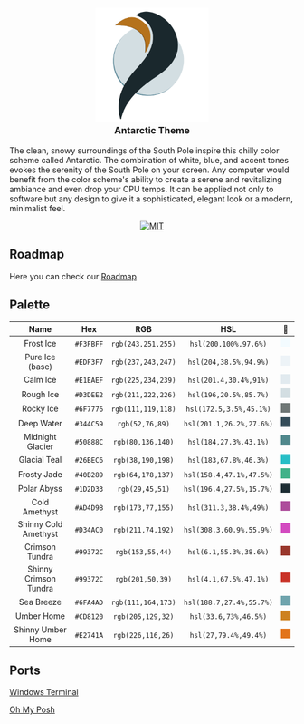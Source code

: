 <h3 align="center">
  <img src="https://github.com/AntarcticTheme/.github/blob/main/images/logo.png" width="200" alt="Logo"/><br/>
  Antarctic Theme
</h3>

The clean, snowy surroundings of the South Pole inspire this chilly color scheme called Antarctic. The combination of white, blue, and accent tones evokes the serenity of the South Pole on your screen. Any computer would benefit from the color scheme's ability to create a serene and revitalizing ambiance and even drop your CPU temps. It can be applied not only to software but any design to give it a sophisticated, elegant look or a modern, minimalist feel.

<p align="center">
  <a href="https://github.com/AntarcticTheme/.github/blob/main/LICENSE">
    <img src="https://img.shields.io/badge/MIT-EDF3F7?style=flat-square&label=License&labelColor=344C59&link=https%3A%2F%2Fgithub.com%2FAntarcticTheme%2F.github%2Fblob%2Fmain%2FLICENSE" alt="MIT"></a>
</p>

## Roadmap
Here you can check our [Roadmap](https://github.com/orgs/AntarcticTheme/projects/3)

## Palette
| **Name** 	                | **Hex** 	| **RGB** 	        | **HSL** 	                | 🎨|
|:---------:	            |:-------:	|:-------:	        |:-------:	                |:-------:|
|Frost Ice                  |`#F3FBFF`  |`rgb(243,251,255)` |`hsl(200,100%,97.6%)`      |![Frost Ice](images/1.png) |   
|Pure Ice (base)            |`#EDF3F7`  |`rgb(237,243,247)` |`hsl(204,38.5%,94.9%)`     |![Pure Ice](images/2.png) |
|Calm Ice                   |`#E1EAEF`  |`rgb(225,234,239)` |`hsl(201.4,30.4%,91%)`     |![Calm Ice](images/3.png)|
|Rough Ice                  |`#D3DEE2`  |`rgb(211,222,226)` |`hsl(196,20.5%,85.7%)`     |![Rough Ice](images/4.png)|
|Rocky Ice                  |`#6F7776`  |`rgb(111,119,118)` |`hsl(172.5,3.5%,45.1%)`    |![Rocky Ice](images/5.png)|   
|Deep Water                 |`#344C59`  |`rgb(52,76,89)`    |`hsl(201.1,26.2%,27.6%)`   |![Deep Water](images/6.png)|
|Midnight Glacier           |`#50888C`  |`rgb(80,136,140)`  |`hsl(184,27.3%,43.1%)`     |![Midnight Glacier](images/7.png)|
|Glacial Teal 	            |`#26BEC6`  |`rgb(38,190,198)`  |`hsl(183,67.8%,46.3%)`     |![Glacial Teal](images/8.png)|
|Frosty Jade  	            |`#40B289`  |`rgb(64,178,137)`  |`hsl(158.4,47.1%,47.5%)`   |![Frosty Jade](images/9.png)|
|Polar Abyss                |`#1D2D33`  |`rgb(29,45,51)`    |`hsl(196.4,27.5%,15.7%)`   |![Polar Abyss](images/10.png)|
|Cold Amethyst              |`#AD4D9B`  |`rgb(173,77,155)`  |`hsl(311.3,38.4%,49%)`     |![Cold Amethyst](images/11.png)|
|Shinny Cold Amethyst       |`#D34AC0`  |`rgb(211,74,192)`  |`hsl(308.3,60.9%,55.9%)`   |![Shinny Cold Amethyst](images/12.png)|
|Crimson Tundra             |`#99372C`  |`rgb(153,55,44)`   |`hsl(6.1,55.3%,38.6%)`     |![Crimson Tundra](images/13.png)|
|Shinny Crimson Tundra      |`#99372C`  |`rgb(201,50,39)`   |`hsl(4.1,67.5%,47.1%)`     |![Shinny Crimson Tundra ](images/14.png)|
|Sea Breeze                 |`#6FA4AD`  |`rgb(111,164,173)` |`hsl(188.7,27.4%,55.7%)`   |![Sea Breeze](images/15.png)|
|Umber Home                 |`#CD8120`  |`rgb(205,129,32)`  |`hsl(33.6,73%,46.5%)`      |![Umber Home](images/16.png)|
|Shinny Umber Home          |`#E2741A`  |`rgb(226,116,26)`  |`hsl(27,79.4%,49.4%)`      |![Shinny Umber Home](images/17.png)|

## Ports
[Windows Terminal](https://github.com/AntarcticTheme/Windows-Terminal)

[Oh My Posh](https://github.com/AntarcticTheme/Oh-My-Posh)